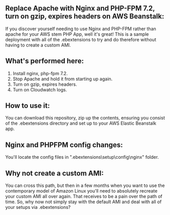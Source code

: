 ## Replace Apache with Nginx and PHP-FPM 7.2, turn on gzip, expires headers on AWS Beanstalk:

If you discover yourself needing to use Nginx and PHP-FPM rather than apache for your AWS stem PHP App, well it's great!
This is a sample deployment with all of the .ebextensions to try and do therefore without having to create a custom AMI.

## What's performed here:

1. Install nginx, php-fpm 7.2.
2. Stop Apache and hold it from starting up again.
3. Turn on gzip, expires headers.
4. Turn on Cloudwatch logs.

## How to use it:

You can download this repository, zip up the contents, ensuring you consist of the .ebextensions directory and set up to your AWS Elastic Beanstalk app.

## Nginx and PHPFPM config changes:

You'll locate the config files in ".ebextensions\setup\config\nginx" folder.

## Why not create a custom AMI:

You can cross this path, but then in a few months when you want to use the contemporary model of Amazon Linux you'll need to absolutely recreate your custom AMI all over again.  That receives to be a pain over the path of time. So, why now not simply stay with the default AMI and deal with all of your setups via .ebextensions?
